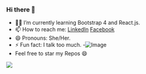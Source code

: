 ### Hi there 👋


- :woman_technologist: I’m currently learning Bootstrap 4 and React.js.
- 📫 How to reach me: [LinkedIn](https://www.linkedin.com/in/priya-mondal-0b343b1a0/)  [Facebook](https://www.facebook.com/profile.php?id=100042698809475)
- 😄 Pronouns: She/Her.
- ⚡ Fun fact: I talk too much.
-![Image](https://images.unsplash.com/photo-1531297484001-80022131f5a1?ixlib=rb-1.2.1&ixid=eyJhcHBfaWQiOjEyMDd9&w=1000&q=80)
- Feel free to star my Repos 😄

<img src="https://github-readme-stats.vercel.app/api?username=iampawan&&show_icons=true&title_color=ffffff&icon_color=bb2acf&text_color=daf7dc&bg_color=151515">
